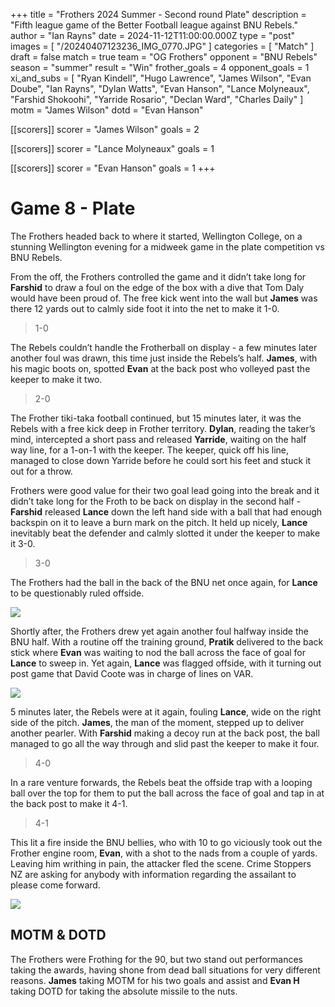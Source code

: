 +++
title = "Frothers 2024 Summer - Second round Plate"
description = "Fifth league game of the Better Football league against BNU Rebels."
author = "Ian Rayns"
date = 2024-11-12T11:00:00.000Z
type = "post"
images = [ "/20240407123236_IMG_0770.JPG" ]
categories = [ "Match" ]
draft = false
match = true
team = "OG Frothers"
opponent = "BNU Rebels"
season = "summer"
result = "Win"
frother_goals = 4
opponent_goals = 1
xi_and_subs = [
  "Ryan Kindell",
  "Hugo Lawrence",
  "James Wilson",
  "Evan Doube",
  "Ian Rayns",
  "Dylan Watts",
  "Evan Hanson",
  "Lance Molyneaux",
  "Farshid Shokoohi",
  "Yarride Rosario",
  "Declan Ward",
  "Charles Daily"
]
motm = "James Wilson"
dotd = "Evan Hanson"

[[scorers]]
scorer = "James Wilson"
goals = 2

[[scorers]]
scorer = "Lance Molyneaux"
goals = 1

[[scorers]]
scorer = "Evan Hanson"
goals = 1
+++

# Game 8 - Plate

The Frothers headed back to where it started, Wellington College, on a stunning Wellington evening for a midweek game in the plate competition vs BNU Rebels.

From the off, the Frothers controlled the game and it didn’t take long for **Farshid** to draw a foul on the edge of the box with a dive that Tom Daly would have been proud of. The free kick went into the wall but **James** was there 12 yards out to calmly side foot it into the net to make it 1-0.

> 1-0

The Rebels couldn’t handle the Frotherball on display - a few minutes later another foul was drawn, this time just inside the Rebels’s half. **James**, with his magic boots on, spotted **Evan** at the back post who volleyed past the keeper to make it two.

> 2-0

The Frother tiki-taka football continued, but 15 minutes later, it was the Rebels with a free kick deep in Frother territory. **Dylan**, reading the taker’s mind, intercepted a short pass and released **Yarride**, waiting on the half way line, for a 1-on-1 with the keeper. The keeper, quick off his line, managed to close down Yarride before he could sort his feet and stuck it out for a throw. 

Frothers were good value for their two goal lead going into the break and it didn’t take long for the Froth to be back on display in the second half - **Farshid** released **Lance** down the left hand side with a ball that had enough backspin on it to leave a burn mark on the pitch. It held up nicely, **Lance** inevitably beat the defender and calmly slotted it under the keeper to make it 3-0.

> 3-0

The Frothers had the ball in the back of the BNU net once again, for **Lance** to be questionably ruled offside.

![](/2014-11-13/gooal1.png)

Shortly after, the Frothers drew yet again another foul halfway inside the BNU half. With a routine off the training ground, **Pratik** delivered to the back stick where **Evan** was waiting to nod the ball across the face of goal for **Lance** to sweep in. Yet again, **Lance** was flagged offside, with it turning out post game that David Coote was in charge of lines on VAR.

![](/2014-11-13/gooal2.png)

5 minutes later, the Rebels were at it again, fouling **Lance**, wide on the right side of the pitch. **James**, the man of the moment, stepped up to deliver another pearler. With **Farshid** making a decoy run at the back post, the ball managed to go all the way through and slid past the keeper to make it four.

> 4-0

In a rare venture forwards, the Rebels beat the offside trap with a looping ball over the top for them to put the ball across the face of goal and tap in at the back post to make it 4-1.

> 4-1

This lit a fire inside the BNU bellies, who with 10 to go viciously took out the Frother engine room, **Evan**, with a shot to the nads from a couple of yards. Leaving him writhing in pain, the attacker fled the scene. Crime Stoppers NZ are asking for anybody with information regarding the assailant to please come forward.

![](/2014-11-13/gooal3.png)

## MOTM & DOTD

The Frothers were Frothing for the 90, but two stand out performances taking the awards, having shone from dead ball situations for very different reasons. **James** taking MOTM for his two goals and assist and **Evan H** taking DOTD for taking the absolute missile to the nuts.
